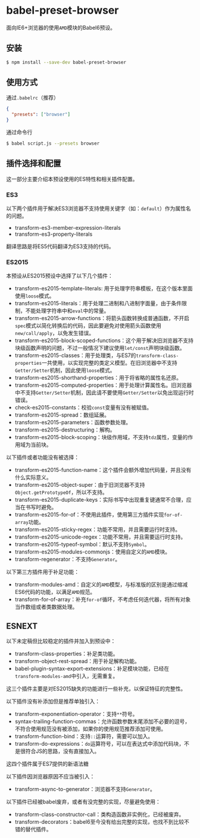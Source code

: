 # babel-preset-browser
面向IE6+浏览器的使用`AMD`模块的Babel6预设。

## 安装

``` sh
$ npm install --save-dev babel-preset-browser
```

## 使用方式

通过`.babelrc`（推荐）

``` json 
{
  "presets": ["browser"]
}
```

通过命令行

``` sh
$ babel script.js --presets browser
```

## 插件选择和配置
这一部分主要介绍本预设使用的ES特性和相关插件配置。

### ES3

以下两个插件用于解决ES3浏览器不支持使用关键字（如：`default`）作为属性名的问题。

- transform-es3-member-expression-literals
- transform-es3-property-literals

翻译思路是将ES5代码翻译为ES3支持的代码。

### ES2015

本预设从ES2015预设中选择了以下几个插件：

- transform-es2015-template-literals: 用于处理字符串模板，在这个版本里面使用`loose`模式。
- transform-es2015-literals：用于处理二进制和八进制字面量，由于条件限制，不能处理字符串中和`eval`中的常量。
- transform-es2015-arrow-functions：将箭头函数转换成普通函数，不开启`spec`模式以简化转换后的代码，因此要避免对使用箭头函数使用`new/call/apply`，以免发生错误。
- transform-es2015-block-scoped-functions：这个用于解决旧浏览器不支持块级函数声明的问题，不过一般情况下建议使用`let/const`声明块级函数。
- transform-es2015-classes：用于处理类，与ES7的`transform-class-properties`一共使用，以实现完整的类定义模型。在旧浏览器中不支持`Getter/Setter`机制，因此使用`loose`模式。
- transform-es2015-shorthand-properties：用于将省略的属性名还原。
- transform-es2015-computed-properties：用于处理计算属性名。旧浏览器中不支持`Getter/Setter`机制，因此请不要使用`Getter/Setter`以免出现运行时错误。
- check-es2015-constants：校验`const`变量有没有被赋值。
- transform-es2015-spread：数组延展。
- transform-es2015-parameters：函数参数处理。
- transform-es2015-destructuring：解构。
- transform-es2015-block-scoping：块级作用域，不支持`tdz`属性，变量的作用域为当前块。

以下插件或者功能没有被选择：

- transform-es2015-function-name：这个插件会额外增加代码量，并且没有什么实际意义。
- transform-es2015-object-super：由于旧浏览器不支持`Object.getPrototypeOf`，所以不支持。
- transform-es2015-duplicate-keys：实际书写中出现重复键通常不合理，应当在书写时避免。
- transform-es2015-for-of：不使用此插件，使用第三方插件实现`for-of-array`功能。
- transform-es2015-sticky-regex：功能不常用，并且需要运行时支持。
- transform-es2015-unicode-regex：功能不常用，并且需要运行时支持。
- transform-es2015-typeof-symbol：默认不支持`Symbol`。
- transform-es2015-modules-commonjs：使用自定义的`AMD`模块。
- transform-regenerator：不支持`Generator`。

以下第三方插件用于补足功能：
- transform-modules-amd：自定义的`AMD`模型，与标准版的区别是通过缩减ES6代码的功能，以满足`AMD`规范。
- transform-for-of-array：补充`for-of`循环，不考虑任何迭代器，将所有对象当作数组或者类数据处理。

## ESNEXT

以下未定稿但比较稳定的插件并加入到预设中：

- transform-class-properties：补足类功能。
- transform-object-rest-spread：用于补足解构功能。
- babel-plugin-syntax-export-extensions：补足模块功能，已经在`transform-modules-amd`中引入，无需重复。

这三个插件主要是对ES2015缺失的功能进行一些补充，以保证特征的完整性。

以下插件没有补添加但是推荐单独引入：

- transform-exponentiation-operator：支持`**`符号。
- syntax-trailing-function-commas：允许函数参数末尾添加不必要的逗号，不符合使用规范没有被添加，如果你的使用规范推荐添加可使用。
- transform-function-bind：支持`::`运算符，需要可以加入。
- transform-do-expressions：`do`运算符号，可以在表达式中添加代码块，不是很符合JS的思路，没有直接加入。

这四个插件属于ES7提供的新语法糖

以下插件因浏览器原因不应当被引入：

- transform-async-to-generator：浏览器不支持`Generator`。

以下插件已经被babel废弃，或者有没完整的实现，尽量避免使用：

- transform-class-constructor-call：类构造函数非实例化，已经被废弃。
- transform-decorators：babel6至今没有给出完整的实现，也找不到比较不错的替代插件。
